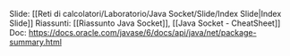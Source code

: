 Slide: [[Reti di calcolatori/Laboratorio/Java Socket/Slide/Index Slide|Index Slide]]
Riassunti: [[Riassunto Java Socket]], [[Java Socket - CheatSheet]]
Doc: https://docs.oracle.com/javase/6/docs/api/java/net/package-summary.html
